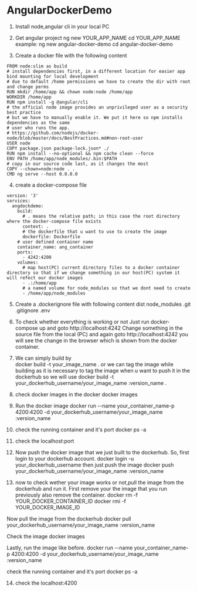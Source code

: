 # AngularDockerDemo

1. Install node,angular cli in your local PC

2. Get angular project 
ng new YOUR_APP_NAME
cd YOUR_APP_NAME
example: 
ng new angular-docker-demo
cd angular-docker-demo

3. Create a docker file with the following content 
```
FROM node:slim as build
# install dependencies first, in a different location for easier app bind mounting for local development
# due to default /home permissions we have to create the dir with root and change perms
RUN mkdir /home/app && chown node:node /home/app
WORKDIR /home/app
RUN npm install -g @angular/cli
# the official node image provides an unprivileged user as a security best practice
# but we have to manually enable it. We put it here so npm installs dependencies as the same
# user who runs the app. 
# https://github.com/nodejs/docker-node/blob/master/docs/BestPractices.md#non-root-user
USER node
COPY package.json package-lock.json* ./
RUN npm install --no-optional && npm cache clean --force
ENV PATH /home/app/node_modules/.bin:$PATH
# copy in our source code last, as it changes the most
COPY --chown=node:node . .
CMD ng serve --host 0.0.0.0
```


4. create a docker-compose file

```
version: '3'
services:
  angdockdemo:
    build: 
      # . means the relative path; in this case the root directory where the docker-compose file exists
      context: .       
      # the dockerfile that u want to use to create the image     
      dockerfile: Dockerfile
    # user defined container name
    container_name: ang_container 
    ports:
      - 4242:4200 
    volumes:
      # map host(PC) current directory files to a docker container directory so that if we change something in our host(PC) system it will refect our docker images
      - .:/home/app  
      # a named volume for node_modules so that we dont need to create
      - /home/app/node_modules  
```
       
5. Create a .dockerignore file with following content
dist
node_modules
.git
.gitignore
.env

6. To check whether everything is working or not
Just run docker-compose up
and goto http://localhost:4242
Change something in the source file from the local (PC) and again goto http://localhost:4242
you will see the change in the browser which is shown from the docker container.


7. We can simply build by  
docker build -t your_image_name .
or we can tag the image while building as it is necessary to tag the image when u want to push it in the dockerhub
so we will use 
docker build -t your_dockerhub_username/your_image_name :version_name .

8. check docker images in the docker 
docker images

9. Run the docker image
docker run --name your_container_name-p 4200:4200 -d your_dockerhub_username/your_image_name :version_name

10. check the running container and it's port 
docker ps -a

11. check the localhost:port

12. Now push the docker image that we just built to the dockerhub.
 So, first login to your dockerhub account.
docker login -u your_dockerhub_username 
then just push the image 
docker push your_dockerhub_username/your_image_name :version_name

13. now to check wether your image works or not,pull the image from the dockerhub and run it.
First remove your the image that you run previously also remove the container.
docker rm -f YOUR_DOCKER_CONTAINER_ID
docker rmi -f YOUR_DOCKER_IMAGE_ID 

Now pull the image from the dockerhub
docker pull your_dockerhub_username/your_image_name :version_name

Check the image 
docker images

Lastly, run the image like before.
docker run --name your_container_name-p 4200:4200 -d your_dockerhub_username/your_image_name :version_name

check the running container and it's port 
docker ps -a

14.  check the localhost:4200

